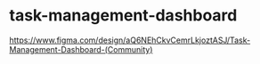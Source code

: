 # task-management-dashboard

https://www.figma.com/design/aQ6NEhCkvCemrLkjoztASJ/Task-Management-Dashboard-(Community)